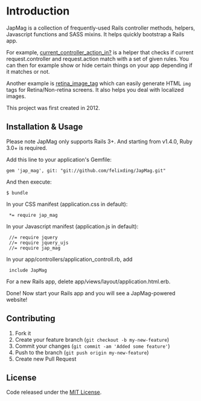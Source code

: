 # Introduction

JapMag is a collection of frequently-used Rails controller methods, helpers, Javascript functions and SASS mixins. It helps quickly bootstrap a Rails app.

For example, [current_controller_action_in?](https://github.com/felixding/JapMag/blob/master/lib/jap_mag.rb#L38) is a helper that checks if current request.controller and request.action match with a set of given rules. You can then for example show or hide certain things on your app depending if it matches or not.

Another example is [retina_image_tag](https://github.com/felixding/JapMag/blob/master/app/helpers/jap_mag_widgets_helper.rb#L164) which can easily generate HTML `img` tags for Retina/Non-retina screens. It also helps you deal with localized images.

This project was first created in 2012.

## Installation & Usage

Please note JapMag only supports Rails 3+. And starting from v1.4.0, Ruby 3.0+ is required.

Add this line to your application's Gemfile:

    gem 'jap_mag', git: "git://github.com/felixding/JapMag.git"

And then execute:

    $ bundle

In your CSS manifest (application.css in default):

     *= require jap_mag

In your Javascript manifest (application.js in default):

	 //= require jquery
     //= require jquery_ujs
     //= require jap_mag

In your app/controllers/application_controll.rb, add

     include JapMag

For a new Rails app, delete app/views/layout/application.html.erb.

Done! Now start your Rails app and you will see a JapMag-powered website!

## Contributing

1. Fork it
2. Create your feature branch (`git checkout -b my-new-feature`)
3. Commit your changes (`git commit -am 'Added some feature'`)
4. Push to the branch (`git push origin my-new-feature`)
5. Create new Pull Request

## License

Code released under the [MIT License](https://opensource.org/licenses/MIT).
